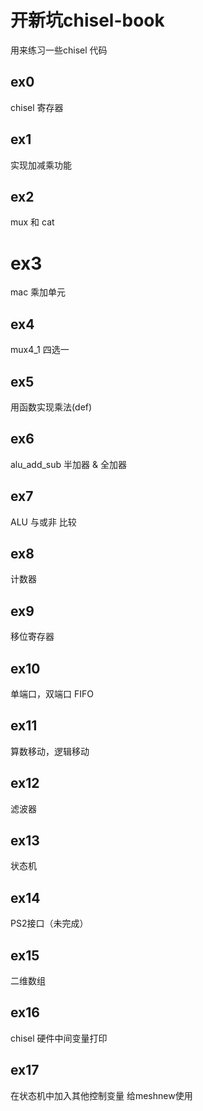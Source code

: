 # 开新坑chisel-book
用来练习一些chisel 代码


## ex0
chisel 寄存器


## ex1
实现加减乘功能

## ex2
mux 和 cat

# ex3 
mac 乘加单元

## ex4
mux4_1 四选一

## ex5
用函数实现乘法(def)

## ex6 
alu_add_sub 
半加器 & 全加器

## ex7 
ALU 与或非 比较 

## ex8
计数器

## ex9
移位寄存器

## ex10
单端口，双端口 FIFO

## ex11
算数移动，逻辑移动

##  ex12
滤波器

##  ex13
状态机

##  ex14
PS2接口（未完成）

##  ex15
二维数组

##  ex16
chisel 硬件中间变量打印

##  ex17
在状态机中加入其他控制变量
给meshnew使用
